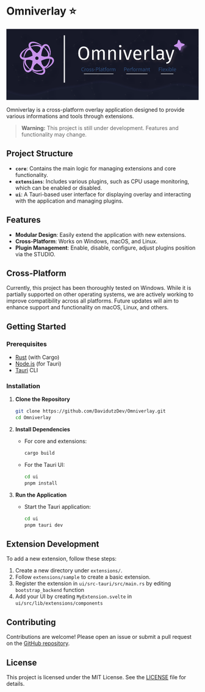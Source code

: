 # Omniverlay ⭐

![Omniverlay Banner](ui/src/lib/assets/images/app-banner.png)

Omniverlay is a cross-platform overlay application designed to provide various informations and tools through extensions.

> **Warning:** This project is still under development. Features and functionality may change.

## Project Structure

- **`core`**: Contains the main logic for managing extensions and core functionality.
- **`extensions`**: Includes various plugins, such as CPU usage monitoring, which can be enabled or disabled.
- **`ui`**: A Tauri-based user interface for displaying overlay and interacting with the application and managing plugins.

## Features

- **Modular Design**: Easily extend the application with new extensions.
- **Cross-Platform**: Works on Windows, macOS, and Linux.
- **Plugin Management**: Enable, disable, configure, adjust plugins position via the STUDIO.

## Cross-Platform

Currently, this project has been thoroughly tested on Windows. While it is partially supported on other operating systems, we are actively working to improve compatibility across all platforms. Future updates will aim to enhance support and functionality on macOS, Linux, and others.

## Getting Started

### Prerequisites

- [Rust](https://www.rust-lang.org/) (with Cargo)
- [Node.js](https://nodejs.org/) (for Tauri)
- [Tauri](https://tauri.studio/docs/getting-started/intro) CLI

### Installation

1. **Clone the Repository**

    ```sh
    git clone https://github.com/DavidutzDev/Omniverlay.git
    cd Omniverlay
    ```

2. **Install Dependencies**

    - For core and extensions:

        ```sh
        cargo build
        ```

    - For the Tauri UI:

        ```sh
        cd ui
        pnpm install
        ```

3. **Run the Application**

    - Start the Tauri application:

        ```sh
        cd ui
        pnpm tauri dev
        ```

## Extension Development

To add a new extension, follow these steps:

1. Create a new directory under `extensions/`.
2. Follow `extensions/sample` to create a basic extension.
3. Register the extension in `ui/src-tauri/src/main.rs` by editing `bootstrap_backend` function
4. Add your UI by creating `MyExtension.svelte` in `ui/src/lib/extensions/components`

## Contributing

Contributions are welcome! Please open an issue or submit a pull request on the [GitHub repository](https://www.github.com/DavidutzDev/Omniverlay).

## License

This project is licensed under the MIT License. See the [LICENSE](LICENSE.md) file for details.
